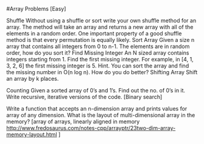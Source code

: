 #Array Problems [Easy]

Shuffle
Without using a shuffle or sort write your own shuffle method for an array. The method will take an array and returns a new array with all of the elements in a random order. One important property of a good shuffle method is that every permutation is equally likely.
Sort Array
Given a size n array that contains all integers from 0 to n-1. The elements are in random order, how do you sort it? 
Find Missing Integer
An N sized array contains integers starting from 1. Find the first missing integer. For example, in [4, 1, 3, 2, 6] the first missing integer is 5. 
Hint. You can sort the array and find the missing number in O(n log n). How do you do better? 
Shifting Array
Shift an array by k places. 

Counting
Given a sorted array of 0’s and 1’s. Find out the no. of 0’s in it. Write recursive, iterative versions of the code. [Binary search]


Write a function that accepts an n-dimension array and prints values for array of any dimension. What is the layout of multi-dimensional array in the memory? [array of arrays, linearly aligned in memory http://www.fredosaurus.com/notes-cpp/arrayptr/23two-dim-array-memory-layout.html ]

